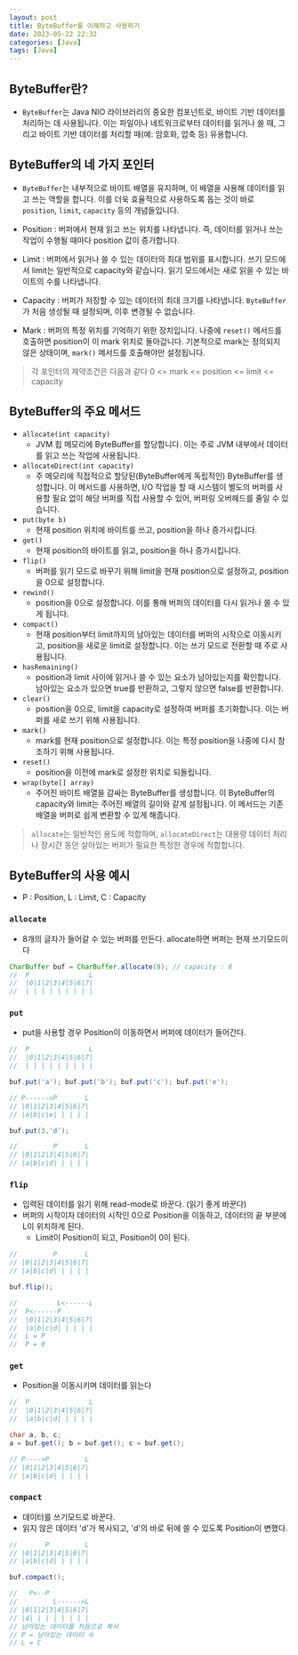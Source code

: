 ```yaml
---
layout: post
title: ByteBuffer를 이해하고 사용하기
date: 2023-05-22 22:32
categories: [Java]
tags: [Java]
---
```


## ByteBuffer란?

- `ByteBuffer`는 Java NIO 라이브러리의 중요한 컴포넌트로, 바이트 기반 데이터를 처리하는 데 사용됩니다. 이는 파일이나 네트워크로부터 데이터를 읽거나 쓸 때, 그리고 바이트 기반 데이터를 처리할 때(예: 암호화, 압축 등) 유용합니다.

## ByteBuffer의 네 가지 포인터

- `ByteBuffer`는 내부적으로 바이트 배열을 유지하며, 이 배열을 사용해 데이터를 읽고 쓰는 역할을 합니다. 이를 더욱 효율적으로 사용하도록 돕는 것이 바로 `position`, `limit`, `capacity` 등의 개념들입니다.
  
- Position : 버퍼에서 현재 읽고 쓰는 위치를 나타냅니다. 즉, 데이터를 읽거나 쓰는 작업이 수행될 때마다 position 값이 증가합니다. 
- Limit : 버퍼에서 읽거나 쓸 수 있는 데이터의 최대 범위를 표시합니다. 쓰기 모드에서 limit는 일반적으로 capacity와 같습니다. 읽기 모드에서는 새로 읽을 수 있는 바이트의 수를 나타냅니다.
- Capacity : 버퍼가 저장할 수 있는 데이터의 최대 크기를 나타냅니다. `ByteBuffer`가 처음 생성될 때 설정되며, 이후 변경될 수 없습니다.
- Mark : 버퍼의 특정 위치를 기억하기 위한 장치입니다. 나중에 `reset()` 메서드를 호출하면 position이 이 mark 위치로 돌아갑니다. 기본적으로 mark는 정의되지 않은 상태이며, `mark()` 메서드를 호출해야만 설정됩니다.

> 각 포인터의 제약조건은 다음과 같다
> 0 <= mark <= position <= limit <= capacity

## ByteBuffer의 주요 메서드
- `allocate(int capacity)`
   - JVM 힙 메모리에 ByteBuffer를 할당합니다. 이는 주로 JVM 내부에서 데이터를 읽고 쓰는 작업에 사용됩니다.
- `allocateDirect(int capacity)`
   - 주 메모리에 직접적으로 할당된(ByteBuffer에게 독립적인) ByteBuffer를 생성합니다. 이 메서드를 사용하면, I/O 작업을 할 때 시스템이 별도의 버퍼를 사용할 필요 없이 해당 버퍼를 직접 사용할 수 있어, 버퍼링 오버헤드를 줄일 수 있습니다.
- `put(byte b)`
   - 현재 position 위치에 바이트를 쓰고, position을 하나 증가시킵니다.
- `get()`
   - 현재 position의 바이트를 읽고, position을 하나 증가시킵니다.
- `flip()`
   - 버퍼를 읽기 모드로 바꾸기 위해 limit을 현재 position으로 설정하고, position을 0으로 설정합니다.
- `rewind()`
   - position을 0으로 설정합니다. 이를 통해 버퍼의 데이터를 다시 읽거나 쓸 수 있게 됩니다.
- `compact()`
   - 현재 position부터 limit까지의 남아있는 데이터를 버퍼의 시작으로 이동시키고, position을 새로운 limit로 설정합니다. 이는 쓰기 모드로 전환할 때 주로 사용됩니다.
- `hasRemaining()`
   - position과 limit 사이에 읽거나 쓸 수 있는 요소가 남아있는지를 확인합니다. 남아있는 요소가 있으면 true를 반환하고, 그렇지 않으면 false를 반환합니다.
- `clear()`
   - position을 0으로, limit을 capacity로 설정하여 버퍼를 초기화합니다. 이는 버퍼를 새로 쓰기 위해 사용됩니다.
- `mark()`
   - mark를 현재 position으로 설정합니다. 이는 특정 position을 나중에 다시 참조하기 위해 사용됩니다.
- `reset()`
   - position을 이전에 mark로 설정한 위치로 되돌립니다.
- `wrap(byte[] array)`
   - 주어진 바이트 배열을 감싸는 ByteBuffer를 생성합니다. 이 ByteBuffer의 capacity와 limit는 주어진 배열의 길이와 같게 설정됩니다. 이 메서드는 기존 배열을 버퍼로 쉽게 변환할 수 있게 해줍니다.

> `allocate`는 일반적인 용도에 적합하며, `allocateDirect`는 대용량 데이터 처리나 장시간 동안 살아있는 버퍼가 필요한 특정한 경우에 적합합니다.

## ByteBuffer의 사용 예시

- P : Position, L : Limit, C : Capacity

### `allocate`

- 8개의 글자가 들어갈 수 있는 버퍼를 만든다. allocate하면 버퍼는 현재 쓰기모드이다

```java
CharBuffer buf = CharBuffer.allocate(8); // capacity : 8
//	P               L
//  |0|1|2|3|4|5|6|7|
//  | | | | | | | | |
```



### `put`

- put을 사용할 경우 Position이 이동하면서 버퍼에 데이터가 들어간다.

```java
//	P               L
//  |0|1|2|3|4|5|6|7|
//  | | | | | | | | |

buf.put('a'); buf.put('b'); buf.put('c'); buf.put('e');

// P------>P       L 
// |0|1|2|3|4|5|6|7|
// |a|b|c|e| | | | |

buf.put(3,'d');

//         P       L 
// |0|1|2|3|4|5|6|7|
// |a|b|c|d| | | | |
```



### `flip`

- 입력된 데이터를 읽기 위해 read-mode로 바꾼다. (읽기 좋게 바꾼다)
- 버퍼의 시작이자 데이터의 시작인 0으로 Position을 이동하고, 데이터의 끝 부분에 L이 위치하게 된다.
  - Limit이 Position이 되고, Position이 0이 된다.

```java
//         P       L 
// |0|1|2|3|4|5|6|7|
// |a|b|c|d| | | | |

buf.flip();

//          L<------L 
//  P<------P 
//  |0|1|2|3|4|5|6|7|
//  |a|b|c|d| | | | | 
//  L = P
//  P = 0
```



### `get`

- Position을 이동시키며 데이터를 읽는다

```java
//  P               L
//  |0|1|2|3|4|5|6|7|
//  |a|b|c|d| | | | | 

char a, b, c;
a = buf.get(); b = buf.get(); c = buf.get();

// P---->P         L 
// |0|1|2|3|4|5|6|7|
// |a|b|c|d| | | | |
```



### `compact`

- 데이터를 쓰기모드로 바꾼다.
- 읽지 않은 데이터 'd'가 복사되고, 'd'의 바로 뒤에 쓸 수 있도록 Position이 변했다.

```java
//       P         L 
// |0|1|2|3|4|5|6|7|
// |a|b|c|d| | | | |

buf.compact();

//   P<--P
//         L------>L 
// |0|1|2|3|4|5|6|7| 
// |d| | | | | | | | 
// 남아있는 데이터를 처음으로 복사 
// P = 남아있는 데이터 수 
// L = C
```
